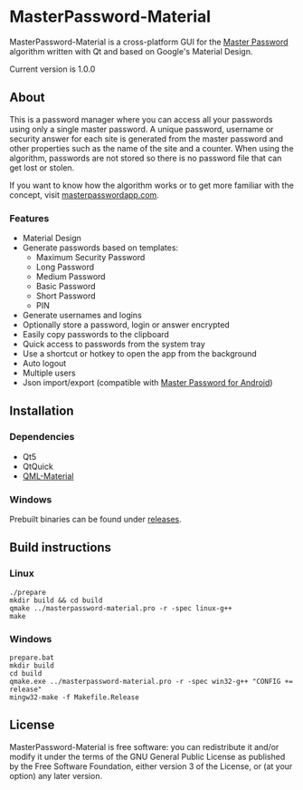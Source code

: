 # MasterPassword-Material

MasterPassword-Material is a cross-platform GUI for the [Master Password](http://masterpasswordapp.com/) algorithm written with Qt and based on Google's Material Design.

Current version is 1.0.0

## About

This is a password manager where you can access all your passwords using only a single master password.
A unique password, username or security answer for each site is generated from the master password and other properties such as the name of the site and a counter. 
When using the algorithm, passwords are not stored so there is no password file that can get lost or stolen.

If you want to know how the algorithm works or to get more familiar with the concept, visit [masterpasswordapp.com](http://masterpasswordapp.com/algorithm.html).

### Features

* Material Design
* Generate passwords based on templates:
	* Maximum Security Password
	* Long Password
	* Medium Password
	* Basic Password
	* Short Password
	* PIN
* Generate usernames and logins
* Optionally store a password, login or answer encrypted
* Easily copy passwords to the clipboard
* Quick access to passwords from the system tray
* Use a shortcut or hotkey to open the app from the background
* Auto logout
* Multiple users
* Json import/export (compatible with  [Master Password for Android](https://play.google.com/store/apps/details?id=de.devland.masterpassword&hl=en))

## Installation

### Dependencies

* Qt5
* QtQuick
* [QML-Material](https://github.com/papyros/qml-material)

### Windows

Prebuilt binaries can be found under [releases](https://github.com/fosbob/MasterPassword-Material/releases).

## Build instructions

### Linux

```
./prepare
mkdir build && cd build
qmake ../masterpassword-material.pro -r -spec linux-g++
make
```

### Windows
```
prepare.bat
mkdir build
cd build
qmake.exe ../masterpassword-material.pro -r -spec win32-g++ "CONFIG += release"
mingw32-make -f Makefile.Release
```

## License

MasterPassword-Material is free software: you can redistribute it and/or modify it under the terms of the GNU General Public License as published by the Free Software Foundation, either version 3 of the License, or (at your option) any later version.
